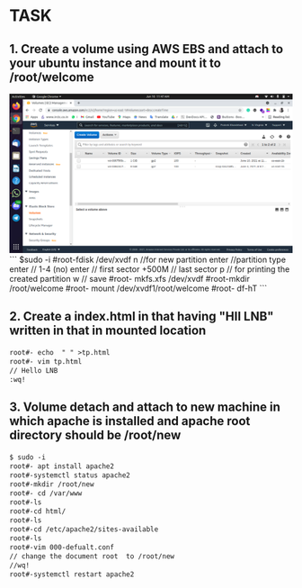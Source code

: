 # TASK
## 1. Create a volume using  AWS EBS and attach to your ubuntu instance and mount it to /root/welcome
<img src="ebs.png"> 
```
$sudo -i
#root-fdisk /dev/xvdf
n        //for new partition
enter    //partition type
enter    // 1-4 (no)
enter    // first sector
+500M // last sector 
p        // for printing the created partition
w      // save 
#root- mkfs.xfs  /dev/xvdf
#root-mkdir /root/welcome
#root- mount  /dev/xvdf1/root/welcome
#root- df-hT 
```

## 2. Create a index.html in that having "HII LNB" written in that in mounted location
```
root#- echo  " " >tp.html
root#- vim tp.html
// Hello LNB
:wq!  
```

## 3. Volume detach and attach to new machine in which apache is installed and apache root directory should be /root/new
```
$ sudo -i
root#- apt install apache2
root#-systemctl status apache2
root#-mkdir /root/new
root#- cd /var/www
root#-ls
root#-cd html/
root#-ls
root#-cd /etc/apache2/sites-available
root#-ls
root#-vim 000-defualt.conf
// change the document root  to /root/new
//wq! 
root#-systemctl restart apache2
```
  

